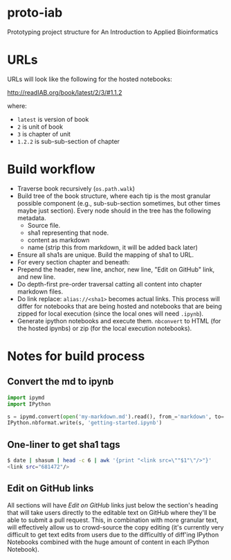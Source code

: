 # proto-iab
Prototyping project structure for An Introduction to Applied Bioinformatics

# URLs

URLs will look like the following for the hosted notebooks:

http://readIAB.org/book/latest/2/3/#1.1.2

where:
* ``latest`` is version of book
* ``2`` is unit of book
* ``3`` is chapter of unit
* ``1.2.2`` is sub-sub-section of chapter

# Build workflow

* Traverse book recursively (``os.path.walk``)
 * Build tree of the book structure, where each tip is the most granular possible component (e.g., sub-sub-section sometimes, but other times maybe just section). Every node should in the tree has the following metadata.
    * Source file.
    * sha1 representing that node.
    * content as markdown
    * name (strip this from markdown, it will be added back later)
 * Ensure all sha1s are unique. Build the mapping of sha1 to URL.
 * For every section chapter and beneath:
  * Prepend the header, new line, anchor, new line, "Edit on GitHub" link, and new line.
 * Do depth-first pre-order traversal catting all content into chapter markdown files.
 * Do link replace: ``alias://<sha1>`` becomes actual links. This process will differ for notebooks that are being hosted and notebooks that are being zipped for local execution (since the local ones will need ``.ipynb``).
 * Generate ipython notebooks and execute them. ``nbconvert`` to HTML (for the hosted ipynbs) or zip (for the local execution notebooks).

# Notes for build process

## Convert the md to ipynb

```python
import ipymd
import IPython

s = ipymd.convert(open('my-markdown.md').read(), from_='markdown', to='notebook')
IPython.nbformat.write(s, 'getting-started.ipynb')
```

## One-liner to get sha1 tags

```bash
$ date | shasum | head -c 6 | awk '{print "<link src=\""$1"\"/>"}'
<link src="681472"/>
```

## Edit on GitHub links

All sections will have *Edit on GitHub* links just below the section's heading that will take users directly to the editable text on GitHub where they'll be able to submit a pull request. This, in combination with more granular text, will effectively allow us to crowd-source the copy editing (it's currently very difficult to get text edits from users due to the difficultly of diff'ing IPython Notebooks combined with the huge amount of content in each IPython Notebook).
